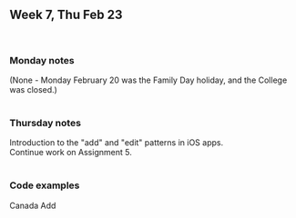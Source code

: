 ## Week 7, Thu Feb 23  
<br>

### Monday notes  
(None - Monday February 20 was the Family Day holiday, and the College was closed.)  
<br>

### Thursday notes  
Introduction to the "add" and "edit" patterns in iOS apps.  
Continue work on Assignment 5.  
<br>

### Code examples  
Canada Add  
